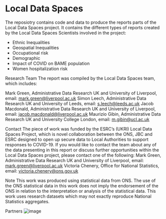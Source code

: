 # Local Data Spaces
The reposiotry contains code and data to produce the reports parts of the Local Data Spaces project.
It contains the different types of reports created by the Local Data Spaces Scientists involved in the project:
* Ethnic Inequalities
* Geospatial Inequalities
* Occupational risk
* Demographic
* Impact of COVID on BAME population
* Women hospitalization risk


Research Team
The report was compiled by the Local Data Spaces team, which includes:

Mark Green, Administrative Data Research UK and University of Liverpool, email: mark.green@liverpool.ac.uk
Simon Leech, Administrative Data Research UK and University of Leeds, email: s.leech@leeds.ac.uk
Jacob Macdonald, Administrative Data Research UK and University of Liverpool, email: jacob.macdonald@liverpool.ac.uk
Maurizio Gibin, Administrative Data Research UK and University College London, email: m.gibin@ucl.ac.uk

Contact
The piece of work was funded by the ESRC’s (UKRI) Local Data Spaces Project, which is novel collaboration between the ONS, JBC and ESRC designed to open up secure data to Local Authorities to support responses to COVID-19. If you would like to contact the team about any of the data presenting in this report or discuss further opportunities within the Local Data Spaces project, please contact one of the following:
Mark Green, Administrative Data Research UK and University of Liverpool, email: mark.green@liverpool.ac.uk
Victoria Chenery, Office for National Statistics, email: victoria.chenery@ons.gov.uk

Note
This work was produced using statistical data from ONS. The use of the ONS statistical data in this work does not imply the endorsement of the ONS in relation to the interpretation or analysis of the statistical data. This work uses research datasets which may not exactly reproduce National Statistics aggregates.

Partners
![image](https://user-images.githubusercontent.com/10088468/113834067-4be87400-9782-11eb-8a03-175d8fd27046.png)
